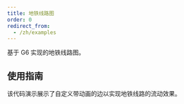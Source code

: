 ```yaml
---
title: 地铁线路图
order: 0
redirect_from:
  - /zh/examples
---
```


基于 G6 实现的地铁线路图。

## 使用指南

该代码演示展示了自定义带动画的边以实现地铁线路的流动效果。
